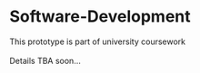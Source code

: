 # Software-Development
This prototype is part of university coursework
<br><br>
Details TBA soon...
